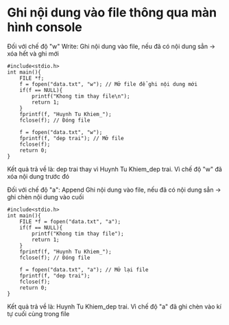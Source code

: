 # Ghi nội dung vào file thông qua màn hình console
Đối với chế độ "w" Write: Ghi nội dung vào file, nếu đã có nội dung sẳn -> xóa hết và ghi mới
```
#include<stdio.h>
int main(){
    FILE *f;
    f = fopen("data.txt", "w"); // Mở file để ghi nội dung mới
    if(f == NULL){
        printf("Khong tim thay file\n");
        return 1;
    }
    fprintf(f, "Huynh Tu Khiem_");
    fclose(f); // Đóng file
    
    f = fopen("data.txt", "w"); 
    fprintf(f, "dep trai"); // Mở file
    fclose(f);
    return 0;
}
```
Kết quả trả về là: dep trai thay vì Huynh Tu Khiem_dep trai. Vì chế độ "w" đã xóa nội dung trước đó

Đối với chế độ "a": Append Ghi nội dung vào file, nếu đã có nội dung sẳn -> ghi chèn nội dung vào cuối
```
#include<stdio.h>
int main(){
    FILE *f = fopen("data.txt", "a");
    if(f == NULL){
        printf("Khong tim thay file");
        return 1;
    }
    fprintf(f, "Huynh Tu Khiem_");
    fclose(f); // Đóng file

    f = fopen("data.txt", "a"); // Mở lại file
    fprintf(f, "dep trai");
    fclose(f);
    return 0;
}
```
Kết quả trả về là: Huynh Tu Khiem_dep trai. Vì chế độ "a" đã ghi chèn vào kí tự cuối cùng trong file
